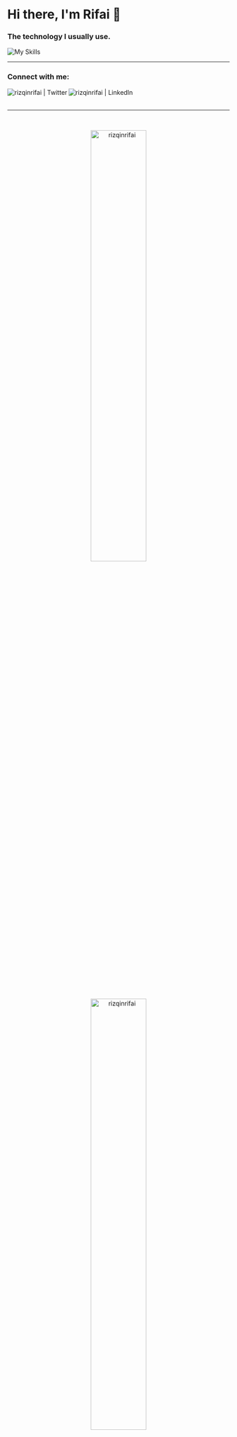 # Hi there, I'm Rifai 👋
### The technology I usually use.

![My Skills](https://skillicons.dev/icons?i=go,rust,python,docker,kubernetes,aws,gcp,jenkins,grafana&theme=dark)

---
### Connect with me:

[<img align="left" alt="rizqinrifai | Twitter"  src="https://skillicons.dev/icons?i=twitter" />][twitter]
[<img align="left" alt="rizqinrifai | LinkedIn"  src="https://skillicons.dev/icons?i=linkedin" />][linkedin]

<br/>
<br/>

[website]: https://www.nareswara.com/
[twitter]: https://twitter.com/rizqinrifai
[youtube]: https://youtube.com/rizqinrifai
[instagram]: https://instagram.com/rizqinrifai 
[linkedin]: https://linkedin.com/in/rnrifai

---

<br/>

<p align="center">
  <img width="50%" src="https://github-profile-summary-cards.vercel.app/api/cards/profile-details?username=rizqinrifai&theme=dark" alt="rizqinrifai" />
</p>

<p align="center">
  <img width="50%" src="https://github-readme-stats.vercel.app/api/top-langs?username=rizqinrifai&show_icons=true&locale=en&layout=compact&theme=dark" alt="rizqinrifai" />
</p>
